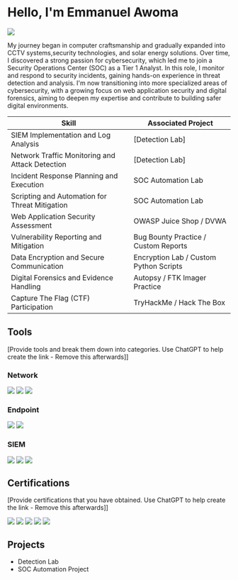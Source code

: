 # Hello, I'm Emmanuel Awoma
<a href="https://linkedin.com/awomaemmanuel"><img src="https://img.shields.io/badge/-LinkedIn-0072b1?&style=for-the-badge&logo=linkedin&logoColor=white" /></a>

My journey began in computer craftsmanship and gradually expanded into CCTV systems,security technologies,
and solar energy solutions. Over time, I discovered a strong passion for cybersecurity, 
which led me to join a Security Operations Center (SOC) as a Tier 1 Analyst. In this role,
I monitor and respond to security incidents, gaining hands-on experience in threat detection and analysis. 
I'm now transitioning into more specialized areas of cybersecurity, with a growing focus on web application security
and digital forensics, aiming to deepen my expertise and contribute to building safer digital environments.


| Skill                                             | Associated Project                          |
|---------------------------------------------------|---------------------------------------------|
| SIEM Implementation and Log Analysis              | [Detection Lab]                             |
| Network Traffic Monitoring and Attack Detection   | [Detection Lab]                             |
| Incident Response Planning and Execution          | SOC Automation Lab                          |
| Scripting and Automation for Threat Mitigation    | SOC Automation Lab                          |
| Web Application Security Assessment               | OWASP Juice Shop / DVWA                     |
| Vulnerability Reporting and Mitigation            | Bug Bounty Practice / Custom Reports        |
| Data Encryption and Secure Communication          | Encryption Lab / Custom Python Scripts      |
| Digital Forensics and Evidence Handling           | Autopsy / FTK Imager Practice               |
| Capture The Flag (CTF) Participation              | TryHackMe / Hack The Box                    |

## Tools
[Provide tools and break them down into categories. Use ChatGPT to help create the link - Remove this afterwards]]

### Network
<div>
    <img src="https://img.shields.io/badge/-Wireshark-1679A7?&style=for-the-badge&logo=Wireshark&logoColor=white" />
    <img src="https://img.shields.io/badge/-Suricata-EF3B2D?&style=for-the-badge&logo=Suricata&logoColor=white" />
    <img src="https://img.shields.io/badge/-Zeek-777BB4?&style=for-the-badge&logo=Zeek&logoColor=white" />
</div>

### Endpoint
<div>
    <img src="https://img.shields.io/badge/-Microsoft_Defender_for_Endpoint-00A4EF?&style=for-the-badge&logo=Microsoft&logoColor=white" />
    <img src="https://img.shields.io/badge/-Velociraptor-4B275F?&style=for-the-badge&logo=Velociraptor&logoColor=white" />
</div>

### SIEM
<div>
    <img src="https://img.shields.io/badge/-Microsoft_Sentinel-0078D4?&style=for-the-badge&logo=Microsoft&logoColor=white" />
    <img src="https://img.shields.io/badge/-Splunk-000000?&style=for-the-badge&logo=Splunk&logoColor=white" />
    <img src="https://img.shields.io/badge/-Elastic-005571?&style=for-the-badge&logo=Elastic&logoColor=white" />
</div>

## Certifications
[Provide certifications that you have obtained. Use ChatGPT to help create the link - Remove this afterwards]]
<div>
<img src="https://img.shields.io/badge/-Security%2B-FF0000?&style=for-the-badge&logo=CompTIA&logoColor=white" />
<img src="https://img.shields.io/badge/-Network%2B-007ACC?&style=for-the-badge&logo=CompTIA&logoColor=white" />
<img src="https://img.shields.io/badge/-A%2B-4D4D4D?&style=for-the-badge&logo=CompTIA&logoColor=white" />
<img src="https://img.shields.io/badge/-CDSA-006400?&style=for-the-badge&logoColor=white" />
<img src="https://img.shields.io/badge/-CCD-000080?&style=for-the-badge&logoColor=white" />
</div>

## Projects
- Detection Lab
- SOC Automation Project
